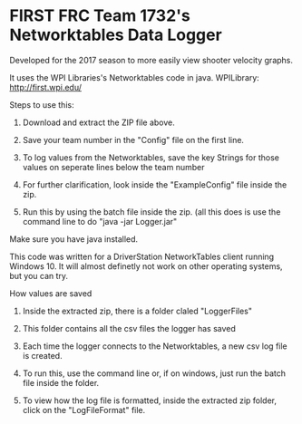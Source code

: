 # FIRST FRC Team 1732's Networktables Data Logger

Developed for the 2017 season to more easily view shooter velocity graphs.

It uses the WPI Libraries's Networktables code in java.
WPILibrary: http://first.wpi.edu/

Steps to use this:

1. Download and extract the ZIP file above.

2. Save your team number in the "Config" file on the first line.

3. To log values from the Networktables, save the key Strings for those values on seperate lines below the team number

4. For further clarification, look inside the "ExampleConfig" file inside the zip.

5. Run this by using the batch file inside the zip. (all this does is use the command line to do "java -jar Logger.jar"

Make sure you have java installed.

This code was written for a DriverStation NetworkTables client running Windows 10. It will almost definetly not work on other operating systems, but you can try.

How values are saved

1. Inside the extracted zip, there is a folder claled "LoggerFiles"

2. This folder contains all the csv files the logger has saved

3. Each time the logger connects to the Networktables, a new csv log file is created.

4. To run this, use the command line or, if on windows, just run the batch file inside the folder.

5. To view how the log file is formatted, inside the extracted zip folder, click on the "LogFileFormat" file.
